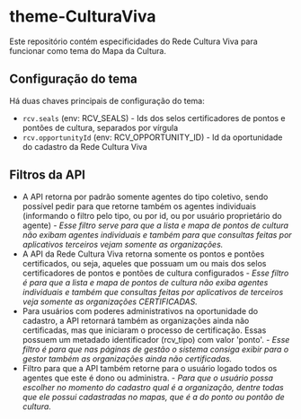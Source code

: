 # theme-CulturaViva
Este repositório contém especificidades do Rede Cultura Viva para funcionar como tema do Mapa da Cultura.

## Configuração do tema
Há duas chaves principais de configuração do tema:

- `rcv.seals` (env: RCV_SEALS) - Ids dos selos certificadores de pontos e pontões de cultura, separados por vírgula
- `rcv.opportunityId` (env: RCV_OPPORTUNITY_ID) - Id da oportunidade do cadastro da Rede Cultura Viva

## Filtros da API
- A API retorna por padrão somente agentes do tipo coletivo, sendo possível pedir para que retorne também os agentes individuais (informando o filtro pelo tipo, ou por id, ou por usuário proprietário do agente) - _Esse filtro serve para que a lista e mapa de pontos de cultura não exibam agentes individuais e também para que consultas feitas por aplicativos terceiros vejam somente as organizações._
- A API da Rede Cultura Viva retorna somente os pontos e pontões certificados, ou seja, aqueles que possuam um ou mais dos selos certificadores de pontos e pontões de cultura configurados - _Esse filtro é para que a lista e mapa de pontos de cultura não exiba agentes individuais e também que consultas feitas por aplicativos de terceiros veja somente as organizações CERTIFICADAS._
- Para usuários com poderes administrativos na oportunidade do cadastro, a API retornará também as organizações ainda não certificadas, mas que iniciaram o processo de certificação. Essas possuem um metadado identificador (rcv_tipo) com valor 'ponto'. - _Esse filtro é para que nas páginas de gestão o sistema consiga exibir para o gestor também as organizações ainda não certificadas._
- Filtro para que a API também retorne para o usuário logado todos os agentes que este é dono ou administra. - _Para que o usuário possa escolher no momento do cadastro qual é a organização, dentre todas que ele possui cadastradas no mapas, que é a do ponto ou pontão de cultura._
